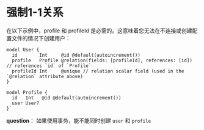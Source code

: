 # 强制1-1关系​
在以下示例中，profile 和 profileId 是必需的。这意味着您无法在不连接或创建配置文件的情况下创建用户：
```prisma
model User {
  id        Int     @id @default(autoincrement())
  profile   Profile @relation(fields: [profileId], references: [id]) // references `id` of `Profile`
  profileId Int     @unique // relation scalar field (used in the `@relation` attribute above)
}

model Profile {
  id   Int   @id @default(autoincrement())
  user User?
}`

```
**question**： 如果使用事务，能不能同时创建 `user` 和 `profile`